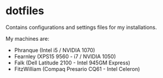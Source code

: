 # dotfiles

Contains configurations and settings files for my installations.

My machines are:
- Phranque (Intel i5 / NVIDIA 1070)
- Fearnley (XPS15 9560 - i7 / NVIDIA 1050)
- Falk (Dell Latitude 2100 - Intel 945GM Express)
- FitzWilliam (Compaq Presario CQ61 - Intel Celeron)
